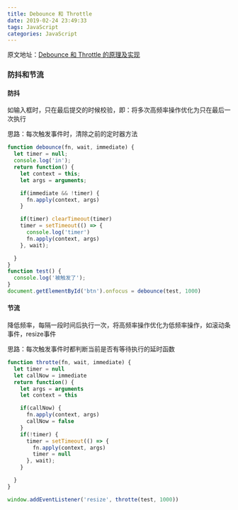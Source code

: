 ```yaml
---
title: Debounce 和 Throttle
date: 2019-02-24 23:49:33
tags: JavaScript
categories: JavaScript
---
```


原文地址：[Debounce 和 Throttle 的原理及实现](https://www.tuicool.com/articles/YvyQRrv)
<!--more-->
### 防抖和节流

#### 防抖
如输入框时，只在最后提交的时候校验，即：将多次高频率操作优化为只在最后一次执行

思路：每次触发事件时，清除之前的定时器方法

```javascript
function debounce(fn, wait, immediate) {
  let timer = null;
  console.log('in');
  return function() {
    let context = this;
    let args = arguments;

    if(immediate && !timer) {
      fn.apply(context, args)
    }

    if(timer) clearTimeout(timer)
    timer = setTimeout(() => {
      console.log('timer')
      fn.apply(context, args)
    }, wait);

  }
}
function test() {
  console.log('被触发了');
}
document.getElementById('btn').onfocus = debounce(test, 1000)
```

#### 节流
降低频率，每隔一段时间后执行一次，将高频率操作优化为低频率操作，如滚动条事件，resize事件

思路：每次触发事件时都判断当前是否有等待执行的延时函数
```javascript
function throtte(fn, wait, immediate) {
  let timer = null
  let callNow = immediate
  return function() {
    let args = arguments
    let context = this

    if(callNow) {
      fn.apply(context, args)
      callNow = false
    }
    if(!timer) {
      timer = setTimeout(() => {
        fn.apply(context, args)
        timer = null
      }, wait);
    }

  }
}

window.addEventListener('resize', throtte(test, 1000))
```
